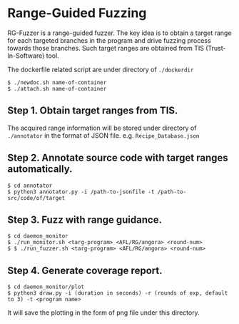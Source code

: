 # Range-Guided Fuzzing

RG-Fuzzer is a range-guided fuzzer. The key idea is to obtain a target range for each targeted branches in the program and drive fuzzing process towards those branches. Such target ranges are obtained from TIS (Trust-In-Software) tool.

The dockerfile related script are under directory of `./dockerdir`

```
$ ./newdoc.sh name-of-container 
$ ./attach.sh name-of-container
```

## Step 1. Obtain target ranges from TIS.

The acquired range information will be stored under directory of `./annotator` in the format of JSON file. e.g. `Recipe_Database.json`

## Step 2. Annotate source code with target ranges automatically.

```
$ cd annotator
$ python3 annotator.py -i /path-to-jsonfile -t /path-to-src/code/of/target
```


## Step 3. Fuzz with range guidance.

```
$ cd daemon_monitor
$ ./run_monitor.sh <targ-program> <AFL/RG/angora> <round-num>
$ $ ./run_fuzzer.sh <targ-program> <AFL/RG/angora> <round-num>
```

## Step 4. Generate coverage report.
```
$ cd daemon_monitor/plot
$ python3 draw.py -i (duration in seconds) -r (rounds of exp, default to 3) -t <program name>
```
It will save the plotting in the form of png file under this directory. 